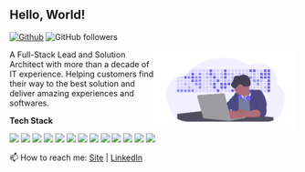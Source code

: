 ## Hello, World!

[![Github](https://img.shields.io/badge/-Github-000?style=flat&logo=Github&logoColor=white)](https://github.com/spar)
![GitHub followers](https://img.shields.io/github/followers/spar?style=social)

<img width="50%" align="right" alt="Github" src="https://github.com/spar/spar/blob/master/developer.png" />

A Full-Stack Lead and Solution Architect with more than a decade of IT experience. Helping customers find their way to the best solution and deliver amazing experiences and softwares.


**Tech Stack**

<code><img  width="10%" src="https://www.vectorlogo.zone/logos/dotnet/dotnet-horizontal.svg"></code>
<code><img  width="10%" src="https://www.vectorlogo.zone/logos/microsoft_azure/microsoft_azure-ar21.svg"></code>
<code><img  width="10%" src="https://www.vectorlogo.zone/logos/azurefunctions/azurefunctions-ar21.svg"></code>
<code><img  width="10%" src="https://www.vectorlogo.zone/logos/google_cloud/google_cloud-ar21.svg"></code>
<code><img  width="10%" src="https://www.vectorlogo.zone/logos/javascript/javascript-horizontal.svg"></code>
<code><img  width="10%" src="https://www.vectorlogo.zone/logos/google_cloud/google_cloud-ar21.svg"></code>
<code><img  width="10%" src="https://www.vectorlogo.zone/logos/json/json-ar21.svg"></code>
<code><img  width="10%" src="https://www.vectorlogo.zone/logos/sqlite/sqlite-ar21.svg"></code>
<code><img  width="10%" src="https://www.vectorlogo.zone/logos/mysql/mysql-horizontal.svg"></code>
<code><img  width="10%" src="https://www.vectorlogo.zone/logos/git-scm/git-scm-ar21.svg"></code>
<code><img  width="10%" src="https://www.vectorlogo.zone/logos/github/github-ar21.svg"></code>
<code><img  width="10%" src="https://www.vectorlogo.zone/logos/linux/linux-ar21.svg"></code>
<code><img  width="10%" src="https://www.vectorlogo.zone/logos/gnu_bash/gnu_bash-ar21.svg"></code>

📫 How to reach me: [Site](https://sparekh.com) | [LinkedIn](https://linkedin.com/in/sandeep-parekh)
